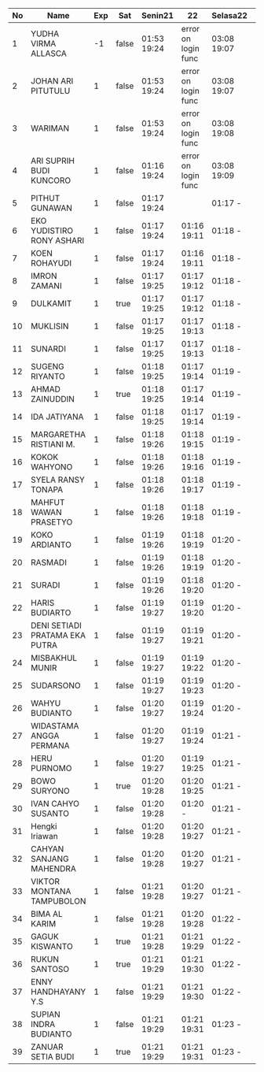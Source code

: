 | No | Name | Exp | Sat | Senin21 | 22 | Selasa22 | Rabu23 |
|-----|-----|-----|-----|-----|-----|-----|-----|
| 1 | YUDHA VIRMA ALLASCA | -1 | false | 01:53 19:24 | error on login func | 03:08 19:07 | 01:17 - |
| 2 | JOHAN ARI PITUTULU | 1 | false | 01:53 19:24 | error on login func | 03:08 19:07 | 01:17 - |
| 3 | WARIMAN | 1 | false | 01:53 19:24 | error on login func | 03:08 19:08 | 01:17 - |
| 4 | ARI SUPRIH BUDI KUNCORO | 1 | false | 01:16 19:24 | error on login func | 03:08 19:09 | 01:17 - |
| 5 | PITHUT GUNAWAN | 1 | false | 01:17 19:24 |   | 01:17 - |
| 6 | EKO YUDISTIRO RONY ASHARI | 1 | false | 01:17 19:24 | 01:16 19:11 | 01:18 - |
| 7 | KOEN ROHAYUDI | 1 | false | 01:17 19:24 | 01:16 19:11 | 01:18 - |
| 8 | IMRON ZAMANI | 1 | false | 01:17 19:25 | 01:17 19:12 | 01:18 - |
| 9 | DULKAMIT | 1 | true | 01:17 19:25 | 01:17 19:12 | 01:18 - |
| 10 | MUKLISIN | 1 | false | 01:17 19:25 | 01:17 19:13 | 01:18 - |
| 11 | SUNARDI | 1 | false | 01:17 19:25 | 01:17 19:13 | 01:18 - |
| 12 | SUGENG RIYANTO | 1 | false | 01:18 19:25 | 01:17 19:14 | 01:19 - |
| 13 | AHMAD ZAINUDDIN | 1 | true | 01:18 19:25 | 01:17 19:14 | 01:19 - |
| 14 | IDA JATIYANA | 1 | false | 01:18 19:25 | 01:17 19:14 | 01:19 - |
| 15 | MARGARETHA RISTIANI M. | 1 | false | 01:18 19:26 | 01:18 19:15 | 01:19 - |
| 16 | KOKOK WAHYONO | 1 | false | 01:18 19:26 | 01:18 19:16 | 01:19 - |
| 17 | SYELA RANSY TONAPA | 1 | false | 01:18 19:26 | 01:18 19:17 | 01:19 - |
| 18 | MAHFUT WAWAN PRASETYO | 1 | false | 01:18 19:26 | 01:18 19:18 | 01:19 - |
| 19 | KOKO ARDIANTO | 1 | false | 01:19 19:26 | 01:18 19:19 | 01:20 - |
| 20 | RASMADI | 1 | false | 01:19 19:26 | 01:18 19:19 | 01:20 - |
| 21 | SURADI | 1 | false | 01:19 19:26 | 01:18 19:20 | 01:20 - |
| 22 | HARIS BUDIARTO | 1 | false | 01:19 19:27 | 01:19 19:20 | 01:20 - |
| 23 | DENI SETIADI PRATAMA EKA PUTRA | 1 | false | 01:19 19:27 | 01:19 19:21 | 01:20 - |
| 24 | MISBAKHUL MUNIR | 1 | false | 01:19 19:27 | 01:19 19:22 | 01:20 - |
| 25 | SUDARSONO | 1 | false | 01:19 19:27 | 01:19 19:23 | 01:20 - |
| 26 | WAHYU BUDIANTO | 1 | false | 01:20 19:27 | 01:19 19:24 | 01:20 - |
| 27 | WIDASTAMA ANGGA PERMANA | 1 | false | 01:20 19:27 | 01:19 19:24 | 01:21 - |
| 28 | HERU PURNOMO | 1 | false | 01:20 19:27 | 01:19 19:25 | 01:21 - |
| 29 | BOWO SURYONO | 1 | true | 01:20 19:28 | 01:20 19:25 | 01:21 - |
| 30 | IVAN CAHYO SUSANTO | 1 | false | 01:20 19:28 | 01:20 - | 01:21 - |
| 31 | Hengki Iriawan | 1 | false | 01:20 19:28 | 01:20 19:27 | 01:21 - |
| 32 | CAHYAN SANJANG MAHENDRA | 1 | false | 01:20 19:28 | 01:20 19:27 | 01:21 - |
| 33 | VIKTOR MONTANA TAMPUBOLON | 1 | false | 01:21 19:28 | 01:20 19:27 | 01:21 - |
| 34 | BIMA AL KARIM | 1 | false | 01:21 19:28 | 01:20 19:28 | 01:22 - |
| 35 | GAGUK KISWANTO | 1 | true | 01:21 19:28 | 01:21 19:29 | 01:22 - |
| 36 | RUKUN SANTOSO | 1 | true | 01:21 19:29 | 01:21 19:30 | 01:22 - |
| 37 | ENNY HANDHAYANY Y.S | 1 | false | 01:21 19:29 | 01:21 19:30 | 01:22 - |
| 38 | SUPIAN INDRA BUDIANTO | 1 | false | 01:21 19:29 | 01:21 19:31 | 01:23 - |
| 39 | ZANUAR SETIA BUDI | 1 | true | 01:21 19:29 | 01:21 19:31 | 01:23 - |
